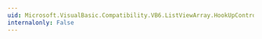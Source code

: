 ```yaml
---
uid: Microsoft.VisualBasic.Compatibility.VB6.ListViewArray.HookUpControlEvents(System.Object)
internalonly: False
---
```

